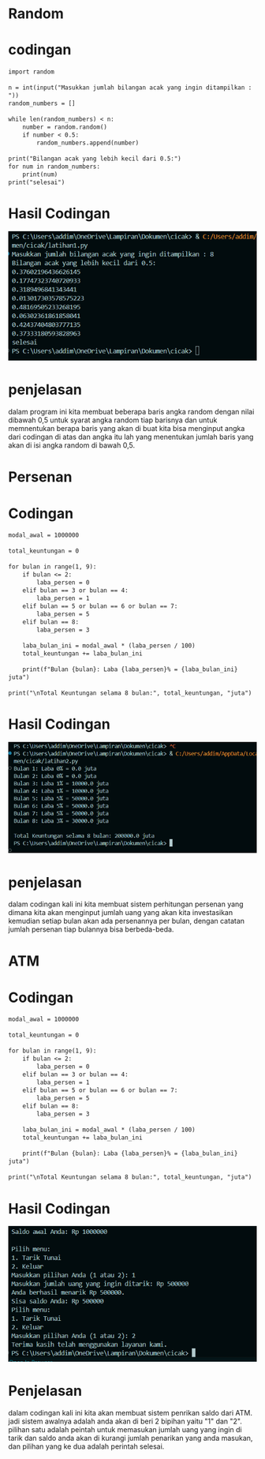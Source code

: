 # Random 
# codingan 
```
import random

n = int(input("Masukkan jumlah bilangan acak yang ingin ditampilkan : "))
random_numbers = []

while len(random_numbers) < n:
    number = random.random()
    if number < 0.5:
        random_numbers.append(number)

print("Bilangan acak yang lebih kecil dari 0.5:")
for num in random_numbers:
    print(num)
print("selesai")
```
# Hasil Codingan 
![flowchart](output_random.png) 
# penjelasan 
dalam program ini kita membuat beberapa baris angka random dengan nilai dibawah 0,5 untuk syarat angka random tiap barisnya dan untuk memnentukan berapa baris yang akan di buat kita bisa menginput angka dari codingan di atas dan angka itu lah yang menentukan jumlah baris yang akan di isi angka random di bawah 0,5. 

# Persenan 
# Codingan 
```
modal_awal = 1000000

total_keuntungan = 0

for bulan in range(1, 9): 
    if bulan <= 2:
        laba_persen = 0    
    elif bulan == 3 or bulan == 4:
        laba_persen = 1     
    elif bulan == 5 or bulan == 6 or bulan == 7:
        laba_persen = 5    
    elif bulan == 8:
        laba_persen = 3    
    
    laba_bulan_ini = modal_awal * (laba_persen / 100)
    total_keuntungan += laba_bulan_ini

    print(f"Bulan {bulan}: Laba {laba_persen}% = {laba_bulan_ini} juta")

print("\nTotal Keuntungan selama 8 bulan:", total_keuntungan, "juta")
```
# Hasil Codingan 
![flowchart](output_persenan.png)
# penjelasan
dalam codingan kali ini kita membuat sistem perhitungan persenan yang dimana kita akan menginput jumlah uang yang akan kita investasikan kemudian setiap bulan akan ada persenannya per bulan, dengan catatan jumlah persenan tiap bulannya bisa berbeda-beda.

# ATM
# Codingan
```
modal_awal = 1000000

total_keuntungan = 0

for bulan in range(1, 9): 
    if bulan <= 2:
        laba_persen = 0    
    elif bulan == 3 or bulan == 4:
        laba_persen = 1     
    elif bulan == 5 or bulan == 6 or bulan == 7:
        laba_persen = 5    
    elif bulan == 8:
        laba_persen = 3    
    
    laba_bulan_ini = modal_awal * (laba_persen / 100)
    total_keuntungan += laba_bulan_ini

    print(f"Bulan {bulan}: Laba {laba_persen}% = {laba_bulan_ini} juta")

print("\nTotal Keuntungan selama 8 bulan:", total_keuntungan, "juta")
```
# Hasil Codingan
![flowchart](output_ATM.png)
# Penjelasan
dalam codingan kali ini kita akan membuat sistem penrikan saldo dari ATM. jadi sistem awalnya adalah anda akan di beri 2 bipihan yaitu "1" dan "2". pilihan satu adalah peintah untuk memasukan jumlah uang yang ingin di tarik dan saldo anda akan di kurangi jumlah penarikan yang anda masukan, dan pilihan yang ke dua adalah perintah selesai. 
